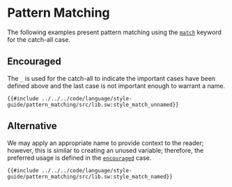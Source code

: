 # Pattern Matching

The following examples present pattern matching using the [`match`](../../language/control-flow/match/index.md) keyword for the catch-all case.

## Encouraged

The `_` is used for the catch-all to indicate the important cases have been defined above and the last case is not important enough to warrant a name.

```sway
{{#include ../../../code/language/style-guide/pattern_matching/src/lib.sw:style_match_unnamed}}
```

## Alternative

We may apply an appropriate name to provide context to the reader; however, this is similar to creating an unused variable; therefore, the preferred usage is defined in the [`encouraged`](#encouraged) case.

```sway
{{#include ../../../code/language/style-guide/pattern_matching/src/lib.sw:style_match_named}}
```
